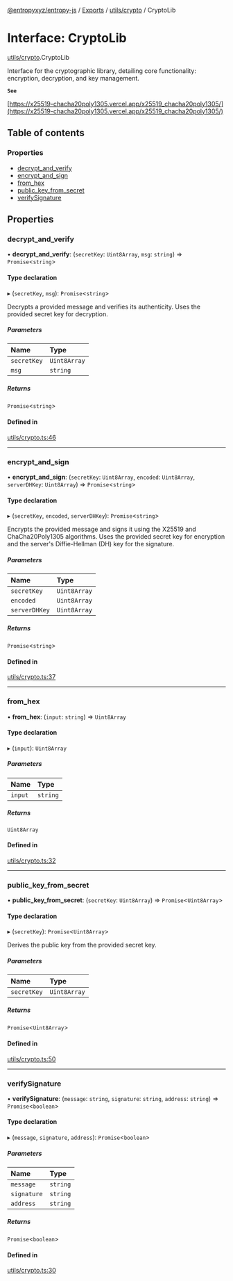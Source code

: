 [@entropyxyz/entropy-js](../README.md) / [Exports](../modules.md) / [utils/crypto](../modules/utils_crypto.md) / CryptoLib

# Interface: CryptoLib

[utils/crypto](../modules/utils_crypto.md).CryptoLib

Interface for the cryptographic library, detailing core functionality: encryption, decryption, and key management.

**`See`**

[https://x25519-chacha20poly1305.vercel.app/x25519_chacha20poly1305/](https://x25519-chacha20poly1305.vercel.app/x25519_chacha20poly1305/)

## Table of contents

### Properties

- [decrypt\_and\_verify](utils_crypto.CryptoLib.md#decrypt_and_verify)
- [encrypt\_and\_sign](utils_crypto.CryptoLib.md#encrypt_and_sign)
- [from\_hex](utils_crypto.CryptoLib.md#from_hex)
- [public\_key\_from\_secret](utils_crypto.CryptoLib.md#public_key_from_secret)
- [verifySignature](utils_crypto.CryptoLib.md#verifysignature)

## Properties

### decrypt\_and\_verify

• **decrypt\_and\_verify**: (`secretKey`: `Uint8Array`, `msg`: `string`) => `Promise`\<`string`\>

#### Type declaration

▸ (`secretKey`, `msg`): `Promise`\<`string`\>

Decrypts a provided message and verifies its authenticity.
Uses the provided secret key for decryption.

##### Parameters

| Name | Type |
| :------ | :------ |
| `secretKey` | `Uint8Array` |
| `msg` | `string` |

##### Returns

`Promise`\<`string`\>

#### Defined in

[utils/crypto.ts:46](https://github.com/entropyxyz/entropy-js/blob/a7aaa0c/src/utils/crypto.ts#L46)

___

### encrypt\_and\_sign

• **encrypt\_and\_sign**: (`secretKey`: `Uint8Array`, `encoded`: `Uint8Array`, `serverDHKey`: `Uint8Array`) => `Promise`\<`string`\>

#### Type declaration

▸ (`secretKey`, `encoded`, `serverDHKey`): `Promise`\<`string`\>

Encrypts the provided message and signs it using the X25519 and ChaCha20Poly1305 algorithms.
Uses the provided secret key for encryption and the server's Diffie-Hellman (DH) key for the signature.

##### Parameters

| Name | Type |
| :------ | :------ |
| `secretKey` | `Uint8Array` |
| `encoded` | `Uint8Array` |
| `serverDHKey` | `Uint8Array` |

##### Returns

`Promise`\<`string`\>

#### Defined in

[utils/crypto.ts:37](https://github.com/entropyxyz/entropy-js/blob/a7aaa0c/src/utils/crypto.ts#L37)

___

### from\_hex

• **from\_hex**: (`input`: `string`) => `Uint8Array`

#### Type declaration

▸ (`input`): `Uint8Array`

##### Parameters

| Name | Type |
| :------ | :------ |
| `input` | `string` |

##### Returns

`Uint8Array`

#### Defined in

[utils/crypto.ts:32](https://github.com/entropyxyz/entropy-js/blob/a7aaa0c/src/utils/crypto.ts#L32)

___

### public\_key\_from\_secret

• **public\_key\_from\_secret**: (`secretKey`: `Uint8Array`) => `Promise`\<`Uint8Array`\>

#### Type declaration

▸ (`secretKey`): `Promise`\<`Uint8Array`\>

Derives the public key from the provided secret key.

##### Parameters

| Name | Type |
| :------ | :------ |
| `secretKey` | `Uint8Array` |

##### Returns

`Promise`\<`Uint8Array`\>

#### Defined in

[utils/crypto.ts:50](https://github.com/entropyxyz/entropy-js/blob/a7aaa0c/src/utils/crypto.ts#L50)

___

### verifySignature

• **verifySignature**: (`message`: `string`, `signature`: `string`, `address`: `string`) => `Promise`\<`boolean`\>

#### Type declaration

▸ (`message`, `signature`, `address`): `Promise`\<`boolean`\>

##### Parameters

| Name | Type |
| :------ | :------ |
| `message` | `string` |
| `signature` | `string` |
| `address` | `string` |

##### Returns

`Promise`\<`boolean`\>

#### Defined in

[utils/crypto.ts:30](https://github.com/entropyxyz/entropy-js/blob/a7aaa0c/src/utils/crypto.ts#L30)
